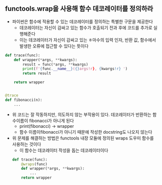 ## functools.wrap을 사용해 함수 데코레이터를 정의하라

- 파이썬은 함수에 적용할 수 있는 데코레이터를 정의하는 특별한 구문을 제공한다
    - 데코레이터는 자신이 감싸고 있는 함수가 호출되기 전과 후에 코드를 추가로 실행해준다
    - 이는 데코레이터가 자신이 감싸고 있는 ㅎ마수의 입력 인자, 반환 값, 함수에서 발생한 오류에 접근할 수 있다는 뜻이다

```python
def trace(func):
    def wrapper(*args, **kwargs):
        result = func(*args, **kwargs)
        print(f'{func.__name__}({}args!r}, {kwargs!r} ')
        return result

    return wrapper


@trace
def fibonacci(n):
    ...
```

- 위 코드는 잘 작동하지만, 의도하지 않는 부작용이 있다. 데코레이터가 반환하는 함수이름이 fibonacci가 아니게 된다
    - print(fibonacci) -> wrapper
    - 함수 이름이fibonacci가 아니기 때문에 작성한 docstring도 나오지 않는다
- 위 문제를 해결하는 방법은 functools 내장 모듈에 정의된 wraps 도우미 함수를 사용하는 것이다
    - 이 함수는 데코레이터 작성을 돕는 데코레이터이다
  ```python
  def trace(func):
      @wraps(func)
      def wrapper(*args, **kwargs):
          ...
      return wrapper
  ```